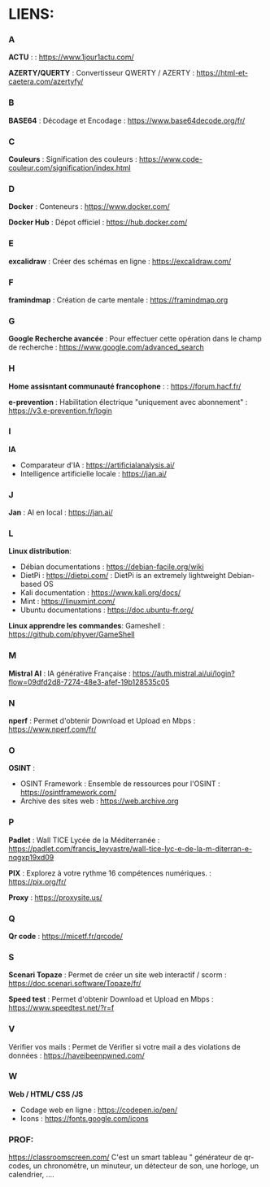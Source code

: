 # LIENS:

###  A

**ACTU**                                      :                                                                 :  https://www.1jour1actu.com/

**AZERTY/QUERTY**                             :    Convertisseur QWERTY / AZERTY                                : https://html-et-caetera.com/azertyfy/

###  B
**BASE64**                                    :    Décodage et Encodage                                         :   https://www.base64decode.org/fr/

### C
**Couleurs**                                 : Signification des couleurs                                     :  https://www.code-couleur.com/signification/index.html

### D
**Docker**                                   : Conteneurs  : https://www.docker.com/

**Docker Hub**                               : Dépot officiel : https://hub.docker.com/

### E
**excalidraw**                               : Créer des schémas en ligne   :    https://excalidraw.com/

###   F
**framindmap**                                :    Création de carte mentale                                    :   https://framindmap.org

###   G
**Google Recherche avancée**                  :    Pour effectuer cette opération dans le champ de recherche    :   https://www.google.com/advanced_search  
###   H
**Home assisntant communauté francophone**    :                                                                 :   https://forum.hacf.fr/ 

**e-prevention**                              :  Habilitation électrique "uniquement avec abonnement"           :   https://v3.e-prevention.fr/login
###   I
**IA**      
- Comparateur d'IA                                             :   https://artificialanalysis.ai/ 
- Intelligence artificielle locale                             :   https://jan.ai/
### J
**Jan**                                       :    AI en local                                                  :   https://jan.ai/  
###    L
**Linux distribution**:
- Débian documentations                                        :    https://debian-facile.org/wiki
- DietPi                                                       :    https://dietpi.com/                  :   DietPi is an extremely lightweight Debian-based OS
- Kali   documentation                                         :    https://www.kali.org/docs/
- Mint                                                         :    https://linuxmint.com/
- Ubuntu documentations                                        :    https://doc.ubuntu-fr.org/

**Linux apprendre les commandes**:                 Gameshell                                                    :    https://github.com/phyver/GameShell

###   M
**Mistral AI**                                :    IA générative Française                                      :   https://auth.mistral.ai/ui/login?flow=09dfd2d8-7274-48e3-afef-19b128535c05

###    N
**nperf**                                     :     Permet d'obtenir Download et Upload en Mbps                 :   https://www.nperf.com/fr/

###   O
**OSINT** :
- OSINT Framework                           :    Ensemble de ressources pour l'OSINT                          :   https://osintframework.com/
- Archive des sites web                     :   https://web.archive.org
###   P
**Padlet**                                    :    Wall TICE Lycée de la Méditerranée                           :   https://padlet.com/francis_leyvastre/wall-tice-lyc-e-de-la-m-diterran-e-nqgxp19xd09

**PIX**                                       :    Explorez à votre rythme 16 compétences numériques.           :   https://pix.org/fr/

**Proxy**                                                                                                       :   https://proxysite.us/

###  Q
**Qr code** : https://micetf.fr/qrcode/

###   S
**Scenari Topaze**                            :    Permet de créer un site web interactif / scorm               :   https://doc.scenari.software/Topaze/fr/

**Speed test**                                :    Permet d'obtenir Download et Upload en Mbps                  :   https://www.speedtest.net/?r=f

### V
Vérifier vos mails                            :    Permet de Vérifier si votre mail a des violations de données : https://haveibeenpwned.com/

###   W
**Web / HTML/ CSS /JS**
- Codage web en ligne                                          :   https://codepen.io/pen/
- Icons                                                        :   https://fonts.google.com/icons 

### PROF:
https://classroomscreen.com/      C'est un smart tableau " générateur de qr-codes, un chronomètre, un minuteur, un détecteur de son, une horloge, un calendrier, ....
